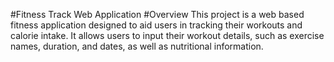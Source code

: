 #Fitness Track Web Application 
#Overview 
This project is a web based fitness application designed to aid users in tracking their workouts and calorie intake. It allows users to input their workout details, such as exercise names, duration, and dates, as well as nutritional information.
